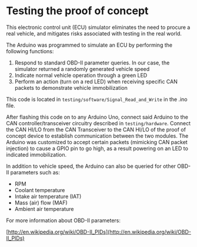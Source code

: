 # Testing the proof of concept

This electronic control unit (ECU) simulator  eliminates  the  need  to  procure  a  real vehicle, and mitigates risks associated with testing in the real world.

The Arduino was programmed to simulate an ECU by performing the following functions:
1. Respond to standard OBD-II parameter queries. In our case, the simulator returned a randomly generated vehicle speed
2. Indicate normal vehicle operation through a green LED
3. Perform an action (turn on a red LED) when receiving specific CAN packets to demonstrate vehicle immobilization

This code is located in `testing/software/Signal_Read_and_Write` in the .ino file.

After flashing this code on to any Arduino Uno, connect said Arduino to the CAN controller/transceiver circuitry described in `testing/hardware`. 
Connect the CAN HI/LO from the CAN Transceiver to the CAN HI/LO of the proof of concept device to establish communication between the two modules.
The Arduino was customized to accept certain packets (mimicking CAN packet injection) to cause a GPIO pin to go high, as a result powering on an LED to indicated immobilization.

In addition to vehicle speed, the Arduino can also be queried for other OBD-II parameters such as:
*  RPM
*  Coolant temperature
*  Intake air temperature (IAT)
*  Mass (air) flow (MAF)
*  Ambient air temperature


For more information about OBD-II parameters:

[http://en.wikipedia.org/wiki/OBD-II_PIDs](http://en.wikipedia.org/wiki/OBD-II_PIDs)